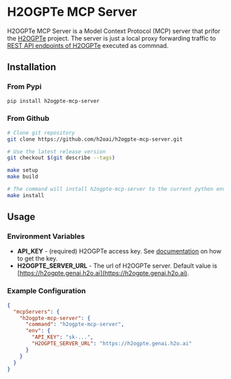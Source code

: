 # H2OGPTe MCP Server

H2OGPTe MCP Server is a Model Context Protocol (MCP) server that prifor the [H2OGPTe](https://h2o.ai/platform/enterprise-h2ogpte/) project. 
The server is just a local proxy forwarding traffic to [REST API endpoints of H2OGPTe](https://h2ogpte.genai.h2o.ai/swagger-ui/) executed as commnad.

##  Installation

### From Pypi

```sh
pip install h2ogpte-mcp-server
```

### From Github

```sh
# Clone git repository
git clone https://github.com/h2oai/h2ogpte-mcp-server.git

# Use the latest release version
git checkout $(git describe --tags)

make setup
make build

# The command will install h2ogpte-mcp-server to the current python environment
make install
```

## Usage

### Environment Variables
- **API_KEY** - (required) H2OGPTe access key. See [documentation](https://docs.h2o.ai/enterprise-h2ogpte/guide/apis#create-an-api-key) on how to get the key.
- **H2OGPTE_SERVER_URL** - The url of H2OGPTe server. Default value is [https://h2ogpte.genai.h2o.ai](https://h2ogpte.genai.h2o.ai).

### Example Configuration

```json
{
  "mcpServers": {
    "h2ogpte-mcp-server": {
      "command": "h2ogpte-mcp-server",
      "env": {
        "API_KEY": "sk-...",
        "H2OGPTE_SERVER_URL": "https://h2ogpte.genai.h2o.ai"
      }
    }
  }
}
```

